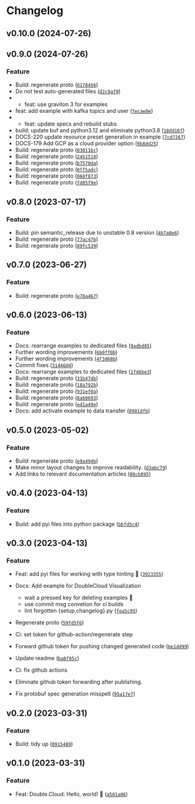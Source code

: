 # Changelog

<!--next-version-placeholder-->

## v0.10.0 (2024-07-26)



## v0.9.0 (2024-07-26)

### Feature

* Build: regenerate proto ([`0178456`](https://github.com/doublecloud/python-sdk/commit/0178456337349b0f62aa9c95c48f44e5a70c1633))
* Do not test auto-generated files ([`d2c9af9`](https://github.com/doublecloud/python-sdk/commit/d2c9af923a588211989f242fa15d3ada2dd3887d))
* * feat: use graviton 3 for examples
* feat: add example with kafka topics and user ([`fecae0e`](https://github.com/doublecloud/python-sdk/commit/fecae0ef9a146f116022fe42b83a5d6778c8d5a9))
* * feat: update specs and rebuild stubs
* build: update buf and python3.12 and eliminate python3.8 ([`18dd16f`](https://github.com/doublecloud/python-sdk/commit/18dd16f442c56d016aca6a9ead5b6338de9c46ad))
* DOCS-220 update resource preset generation in example ([`7cd7267`](https://github.com/doublecloud/python-sdk/commit/7cd7267ff2d221bf9722dccc19285cc79e7136c0))
* DOCS-179 Add GCP as a cloud provider option ([`9b8dd25`](https://github.com/doublecloud/python-sdk/commit/9b8dd2554c38ae3a39d2abcf47fb484de391221d))
* Build: regenerate proto ([`03011bc`](https://github.com/doublecloud/python-sdk/commit/03011bc401506594b9d085cdb27b06c5c9f746e5))
* Build: regenerate proto ([`2451518`](https://github.com/doublecloud/python-sdk/commit/2451518f619fe462f1fe8ec9206c9847238847a7))
* Build: regenerate proto ([`b7570da`](https://github.com/doublecloud/python-sdk/commit/b7570dae815657458a0d5b6e37020f71c76d3206))
* Build: regenerate proto ([`0ff5adc`](https://github.com/doublecloud/python-sdk/commit/0ff5adc68564cb7075b71897e5997c85d13273bb))
* Build: regenerate proto ([`068f873`](https://github.com/doublecloud/python-sdk/commit/068f8736990b62892711bf0312e1ade65b8de112))
* Build: regenerate proto ([`fd85f9e`](https://github.com/doublecloud/python-sdk/commit/fd85f9e51f623530accb6cedffbaee248869d42c))

## v0.8.0 (2023-07-17)

### Feature

* Build: pin semantic_release due to unstable 0.8 version ([`4b7a0e6`](https://github.com/doublecloud/python-sdk/commit/4b7a0e68839ab0db14c43eefc079cf52cc15603a))
* Build: regenerate proto ([`77ac47b`](https://github.com/doublecloud/python-sdk/commit/77ac47b0069b46a2359c473c972e5738783b07c6))
* Build: regenerate proto ([`89fc539`](https://github.com/doublecloud/python-sdk/commit/89fc5397d6558ab04470168bcc80634ef207f267))

## v0.7.0 (2023-06-27)

### Feature

* Build: regenerate proto ([`e78a467`](https://github.com/doublecloud/python-sdk/commit/e78a467e8ffe589813b748357b52d06007b16032))

## v0.6.0 (2023-06-13)

### Feature

* Docs: rearrange examples to dedicated files ([`9adbd85`](https://github.com/doublecloud/python-sdk/commit/9adbd856b37f0ae2f5595fab3b9de43475cb95ae))
* Further wording improvements ([`6b0ff0b`](https://github.com/doublecloud/python-sdk/commit/6b0ff0b34b321327965d0c48dc76acaf3593cf60))
* Further wording improvements ([`4f3d68b`](https://github.com/doublecloud/python-sdk/commit/4f3d68beb03757b0b575d51e6713301b0553476c))
* Commit fixes ([`3144604`](https://github.com/doublecloud/python-sdk/commit/31446043431302fceaa44ab62263ac0eaa1f356a))
* Docs: rearrange examples to dedicated files ([`1f46be3`](https://github.com/doublecloud/python-sdk/commit/1f46be3177c934248187c6b10510cbca0faee48f))
* Build: regenerate proto ([`31b47db`](https://github.com/doublecloud/python-sdk/commit/31b47db17f326a670e31ee6e1878f1be722fa77b))
* Build: regenerate proto ([`18a792b`](https://github.com/doublecloud/python-sdk/commit/18a792b6294acf3fd0e280cc0104463ceb1297ee))
* Build: regenerate proto ([`931ef0a`](https://github.com/doublecloud/python-sdk/commit/931ef0a750dc7edc5e34b8aad0b111d2c05c56d8))
* Build: regenerate proto ([`8a60693`](https://github.com/doublecloud/python-sdk/commit/8a606935ab2498b9774702637e074e45e18c9400))
* Build: regenerate proto ([`ed1a49e`](https://github.com/doublecloud/python-sdk/commit/ed1a49e1d25fd84da7307f5fa915767d03dbedeb))
* Docs: add activate example to data transfer ([`8981dfb`](https://github.com/doublecloud/python-sdk/commit/8981dfb47aac4a34e8882830c7d99d54cb585a61))

## v0.5.0 (2023-05-02)
### Feature
* Build: regenerate proto ([`e9a494b`](https://github.com/doublecloud/python-sdk/commit/e9a494b8b59865d9444f40626fa85955d55bde9f))
* Make minor layout changes to improve readability. ([`d3abc79`](https://github.com/doublecloud/python-sdk/commit/d3abc797502410e3b6db58ed8a8e22500b652a0f))
* Add links to relevant documentation articles ([`08cb895`](https://github.com/doublecloud/python-sdk/commit/08cb895b750ed0188db524c74784581e8752c38b))

## v0.4.0 (2023-04-13)
### Feature
* Build: add pyi files into python package ([`bbfd5c4`](https://github.com/doublecloud/python-sdk/commit/bbfd5c4d01d227f40fb6906c1f0b99cc316ca2f0))

## v0.3.0 (2023-04-13)
### Feature
* Feat: add pyi files for working with type hinting 🦆 ([`3923355`](https://github.com/doublecloud/python-sdk/commit/392335512f9d285b16fb738eea21512c1cf45d8a))
* Docs: Add example for DoubleCloud Visualization

  * wait a pressed key for deleting examples 🫡
  * use commit msg convetion for ci builds
  * lint forgotten {setup,changelog}.py ([`fea5c95`](https://github.com/doublecloud/python-sdk/commit/fea5c9529dd49eb175f57607b00acdaf7b196e49))
* Regenerate proto ([`59fd5f6`](https://github.com/doublecloud/python-sdk/commit/59fd5f6d7ba8d66c4bd8fb4ee30ce1488a7dc571))
* Ci: set token for github-action/regenerate step

* Forward github token for pushing changed generated code ([`6e1dd99`](https://github.com/doublecloud/python-sdk/commit/6e1dd99f8d9a85c38428a628daf442d3d0d9ec66))
* Update readme ([`ba0f85c`](https://github.com/doublecloud/python-sdk/commit/ba0f85c0cb955c010b7afa54629c8d5cb1949590))
* Ci: fix github actions

* Eliminate github token forwarding after publishing.
* Fix protobuf spec generation misspell ([`95a17e7`](https://github.com/doublecloud/python-sdk/commit/95a17e7dd354601bf55b71d7c7d8bfba45372165))

## v0.2.0 (2023-03-31)
### Feature
* Build: tidy up ([`0915489`](https://github.com/doublecloud/python-sdk/commit/0915489b94234c9241cb2904c90a6c79fe683fc7))

## v0.1.0 (2023-03-31)
### Feature
* Feat: Double.Cloud: Hello, world! 🚀 ([`a501a06`](https://github.com/doublecloud/python-sdk/commit/a501a065cf9715cb564a88de792951125fbd3300))
